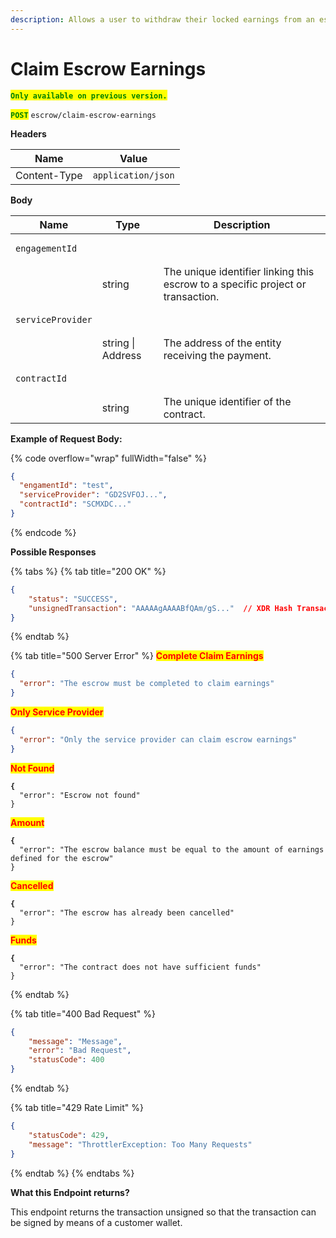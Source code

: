 ```yaml
---
description: Allows a user to withdraw their locked earnings from an escrow contract.
---
```


# Claim Escrow Earnings

<mark style="color:green;">**`Only available on previous version.`**</mark>&#x20;

<mark style="color:green;">**`POST`**</mark> `escrow/claim-escrow-earnings`



**Headers**

| Name         | Value              |
| ------------ | ------------------ |
| Content-Type | `application/json` |

**Body**

| Name                                     | Type              | Description                                                                     |
| ---------------------------------------- | ----------------- | ------------------------------------------------------------------------------- |
| <pre><code>engagementId
</code></pre>    | string            | The unique identifier linking this escrow to a specific project or transaction. |
| <pre><code>serviceProvider
</code></pre> | string \| Address | The address of the entity receiving the payment.                                |
| <pre><code>contractId
</code></pre>      | string            | The unique identifier of the contract.                                          |



**Example of Request Body:**

{% code overflow="wrap" fullWidth="false" %}
```json
{
  "engamentId": "test", 
  "serviceProvider": "GD2SVFOJ...",
  "contractId": "SCMXDC..."
}
```
{% endcode %}



**Possible Responses**

{% tabs %}
{% tab title="200 OK" %}
```json
{
    "status": "SUCCESS",
    "unsignedTransaction": "AAAAAgAAAABfQAm/gS..."  // XDR Hash Transaction
}
```
{% endtab %}

{% tab title="500 Server Error" %}
<mark style="color:red;">**Complete Claim Earnings**</mark>

```json
{
  "error": "The escrow must be completed to claim earnings"
}
```

<mark style="color:red;">**Only Service Provider**</mark>

```json
{
  "error": "Only the service provider can claim escrow earnings"
}
```

<mark style="color:red;">**Not Found**</mark>

<pre class="language-json"><code class="lang-json"><strong>{
</strong>  "error": "Escrow not found"
}
</code></pre>

<mark style="color:red;">**Amount**</mark>

<pre class="language-json"><code class="lang-json"><strong>{
</strong>  "error": "The escrow balance must be equal to the amount of earnings defined for the escrow"
}
</code></pre>

<mark style="color:red;">**Cancelled**</mark>

<pre class="language-json"><code class="lang-json"><strong>{
</strong>  "error": "The escrow has already been cancelled"
}
</code></pre>

<mark style="color:red;">**Funds**</mark>

<pre class="language-json"><code class="lang-json"><strong>{
</strong>  "error": "The contract does not have sufficient funds"
}
</code></pre>
{% endtab %}

{% tab title="400 Bad Request" %}
```json
{
    "message": "Message",
    "error": "Bad Request",
    "statusCode": 400
}

```
{% endtab %}

{% tab title="429 Rate Limit" %}
```json
{
    "statusCode": 429,
    "message": "ThrottlerException: Too Many Requests"
}
```
{% endtab %}
{% endtabs %}



**What this Endpoint returns?**

This endpoint returns the transaction unsigned so that the transaction can be signed by means of a customer wallet.
